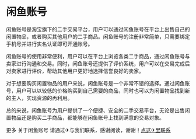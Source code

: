 # 闲鱼账号

闲鱼账号是淘宝旗下的二手交易平台，用户可以通过闲鱼账号在平台上出售自己的闲置物品，或者购买其他用户的二手商品。闲鱼账号的注册非常简单，只需要绑定手机号并进行实名认证即可开通账号。

闲鱼账号的使用非常便利，用户可以在平台上浏览各类二手商品，通过闲鱼账号与卖家进行沟通和交易。同时，闲鱼账号还提供了评价系统，用户可以在交易完成后对卖家进行评价，帮助其他用户更好地选择信誉良好的卖家。

对于想要购买闲置物品的用户来说，闲鱼账号是一个非常不错的选择。通过闲鱼账号，用户可以以较低的价格购买到自己需要的商品，同时也可以为闲置物品找到新的主人，实现资源的再利用。

总的来说，闲鱼账号为用户提供了一个便捷、安全的二手交易平台，无论是出售闲置物品还是购买二手商品，都能够在闲鱼账号上找到满意的交易对象。

更多 关于闲鱼账号 请通过✈与我们联系，感谢阅读，谢谢！[点这✈里联系](https://ww.k02.cc)